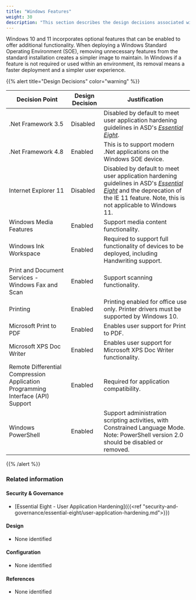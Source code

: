 ```yaml
---
title: "Windows Features"
weight: 30
description: "This section describes the design decisions associated with Windows features on Windows 10 and 11 endpoints configured according to guidance in ASD's Blueprint for Secure Cloud."
---
```


Windows 10 and 11 incorporates optional features that can be enabled to offer additional functionality. When deploying a Windows Standard Operating Environment (SOE), removing unnecessary features from the standard installation creates a simpler image to maintain. In Windows if a feature is not required or used within an environment, its removal means a faster deployment and a simpler user experience.

{{% alert title="Design Decisions" color="warning" %}}

| Decision Point                                                                  | Design Decision | Justification                                                                                                                                                                                                                         |
|---------------------------------------------------------------------------------|-----------------|---------------------------------------------------------------------------------------------------------------------------------------------------------------------------------------------------------------------------------------|
| .Net Framework 3.5                                                              | Disabled        | Disabled by default to meet user application hardening guidelines in ASD's [*Essential Eight*](https://www.cyber.gov.au/resources-business-and-government/essential-cyber-security/essential-eight).                                                                                       |
| .Net Framework 4.8                                                              | Enabled         | This is to support modern .Net applications on the Windows SOE device.                                                                                                                                                                |
| Internet Explorer 11                                                            | Disabled        | Disabled by default to meet user application hardening guidelines in ASD's [*Essential Eight*](https://www.cyber.gov.au/resources-business-and-government/essential-cyber-security/essential-eight) and the deprecation of the IE 11 feature. Note, this is not applicable to Windows 11. |
| Windows Media Features                                                          | Enabled         | Support media content functionality.                                                                                                                                                                                                  |
| Windows Ink Workspace                                                           | Enabled         | Required to support full functionality of devices to be deployed, including Handwriting support.                                                                                                                                      |
| Print and Document Services - Windows Fax and Scan                              | Enabled         | Support scanning functionality.                                                                                                                                                                                                       |
| Printing                                                                        | Enabled         | Printing enabled for office use only. Printer drivers must be supported by Windows 10.                                                                                                                                                |
| Microsoft Print to PDF                                                          | Enabled         | Enables user support for Print to PDF.                                                                                                                                                                                                |
| Microsoft XPS Doc Writer                                                        | Enabled         | Enables user support for Microsoft XPS Doc Writer functionality.                                                                                                                                                                      |
| Remote Differential Compression Application Programming Interface (API) Support | Enabled         | Required for application compatibility.                                                                                                                                                                                               |
| Windows PowerShell                                                              | Enabled         | Support administration scripting activities, with Constrained Language Mode. Note: PowerShell version 2.0 should be disabled or removed.                                                                                              |

{{% /alert %}}

### Related information

#### Security & Governance

* [Essential Eight - User Application Hardening]({{<ref "security-and-governance/essential-eight/user-application-hardening.md">}})

#### Design

* None identified

#### Configuration

* None identified

#### References

* None identified